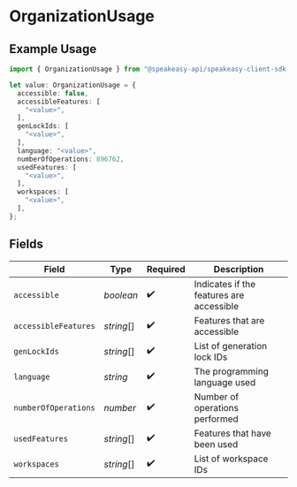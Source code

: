 # OrganizationUsage

## Example Usage

```typescript
import { OrganizationUsage } from "@speakeasy-api/speakeasy-client-sdk-typescript/sdk/models/shared";

let value: OrganizationUsage = {
  accessible: false,
  accessibleFeatures: [
    "<value>",
  ],
  genLockIds: [
    "<value>",
  ],
  language: "<value>",
  numberOfOperations: 896762,
  usedFeatures: [
    "<value>",
  ],
  workspaces: [
    "<value>",
  ],
};
```

## Fields

| Field                                    | Type                                     | Required                                 | Description                              |
| ---------------------------------------- | ---------------------------------------- | ---------------------------------------- | ---------------------------------------- |
| `accessible`                             | *boolean*                                | :heavy_check_mark:                       | Indicates if the features are accessible |
| `accessibleFeatures`                     | *string*[]                               | :heavy_check_mark:                       | Features that are accessible             |
| `genLockIds`                             | *string*[]                               | :heavy_check_mark:                       | List of generation lock IDs              |
| `language`                               | *string*                                 | :heavy_check_mark:                       | The programming language used            |
| `numberOfOperations`                     | *number*                                 | :heavy_check_mark:                       | Number of operations performed           |
| `usedFeatures`                           | *string*[]                               | :heavy_check_mark:                       | Features that have been used             |
| `workspaces`                             | *string*[]                               | :heavy_check_mark:                       | List of workspace IDs                    |